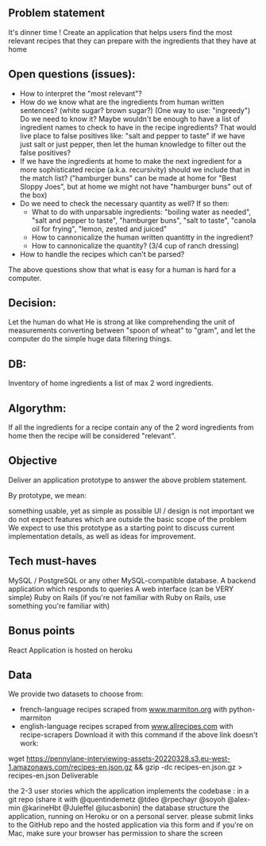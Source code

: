 Problem statement
-----------------
It's dinner time ! Create an application that helps users find the most relevant recipes that they can prepare with the ingredients that they have at home

Open questions (issues):
---
- How to interpret the "most relevant"?
- How do we know what are the ingredients from human written sentences? (white sugar? brown sugar?) (One way to use: "ingreedy") Do we need to know it? Maybe wouldn't be enough to have a list of ingredient names to check to have in the recipe ingredients? That would live place to false positives like: "salt and pepper to taste" if we have just salt or just pepper, then let the human knowledge to filter out the false positives?
- If we have the ingredients at home to make the next ingredient for a more sophisticated recipe (a.k.a. recursivity) should we include that in the match list? ("hamburger buns" can be made at home for "Best Sloppy Joes", but at home we might not have "hamburger buns" out of the box)
- Do we need to check the necessary quantity as well?
 If so then:
  - What to do with unparsable ingredients: "boiling water as needed", "salt and pepper to taste", "hamburger buns", "salt to taste", "canola oil for frying", "lemon, zested and juiced"
  - How to cannonicalize the human written quantitty in the ingredient?
  - How to cannonicalize the quantity? (3/4 cup of ranch dressing)
- How to handle the recipes which can't be parsed?

The above questions show that what is easy for a human is hard for a computer. 

Decision: 
---
Let the human do what He is strong at like comprehending the unit of measurements converting between "spoon of wheat" to "gram", and let the computer do the simple huge data filtering things.

DB:
-----
Inventory of home ingredients a list of max 2 word ingredients.

Algorythm:
----------
If all the ingredients for a recipe contain any of the 2 word ingredients from home then the recipe will be considered "relevant".

Objective
---------
Deliver an application prototype to answer the above problem statement.

By prototype, we mean:

something usable, yet as simple as possible
UI / design is not important
we do not expect features which are outside the basic scope of the problem
We expect to use this prototype as a starting point to discuss current implementation details, as well as ideas for improvement.

Tech must-haves
---------------
 MySQL / PostgreSQL or any other MySQL-compatible database.
 A backend application which responds to queries
 A web interface (can be VERY simple)
 Ruby on Rails (if you're not familiar with Ruby on Rails, use something you're familiar with)

Bonus points
------------
 React
 Application is hosted on heroku

Data
----
We provide two datasets to choose from:

 - french-language recipes scraped from www.marmiton.org with python-marmiton
 - english-language recipes scraped from www.allrecipes.com with recipe-scrapers
Download it with this command if the above link doesn't work:

wget https://pennylane-interviewing-assets-20220328.s3.eu-west-1.amazonaws.com/recipes-en.json.gz && gzip -dc recipes-en.json.gz > recipes-en.json
Deliverable

the 2-3 user stories which the application implements
the codebase : in a git repo (share it with @quentindemetz @tdeo @rpechayr @soyoh @alex-min @karineHbt @Juleffel @lucasbonin)
the database structure
the application, running on Heroku or on a personal server.
please submit links to the GitHub repo and the hosted application via this form and if you're on Mac, make sure your browser has permission to share the screen
